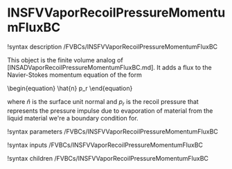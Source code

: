 # INSFVVaporRecoilPressureMomentumFluxBC

!syntax description /FVBCs/INSFVVaporRecoilPressureMomentumFluxBC

This object is the finite volume analog of
[INSADVaporRecoilPressureMomentumFluxBC.md]. It adds a flux to the Navier-Stokes
momentum equation of the form

\begin{equation}
\hat{n} p_r
\end{equation}

where $\hat{n}$ is the surface unit normal and $p_r$ is the recoil pressure that
represents the pressure impulse due to evaporation of material from the liquid
material we're a boundary condition for.

!syntax parameters /FVBCs/INSFVVaporRecoilPressureMomentumFluxBC

!syntax inputs /FVBCs/INSFVVaporRecoilPressureMomentumFluxBC

!syntax children /FVBCs/INSFVVaporRecoilPressureMomentumFluxBC
